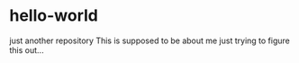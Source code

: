 # hello-world
just another repository
This is supposed to be about me
just trying to figure this out...
